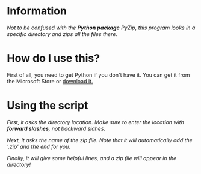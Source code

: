 # Information
*Not to be confused with the __Python package__ PyZip, this program looks
in a specific directory and zips all the files there.*

# How do I use this?
First of all, you need to get Python if you don't have it.
You can get it from the Microsoft Store or [download it.](https://python.org)

# Using the script

*First, it asks the directory location. Make sure to enter
the location with __forward slashes__, not backward slahes.*

*Next, it asks the name of the zip file. Note that it will
automatically add the '.zip' and the end for you.*

*Finally, it will give some helpful lines, and a zip file
will appear in the directory!*

